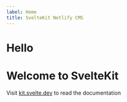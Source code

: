 ```yaml
---
label: Home
title: SvelteKit Netlify CMS
---
```


# Hello 

<h1>Welcome to SvelteKit</h1>
<p>Visit <a href="https://kit.svelte.dev">kit.svelte.dev</a> to read the documentation</p>
